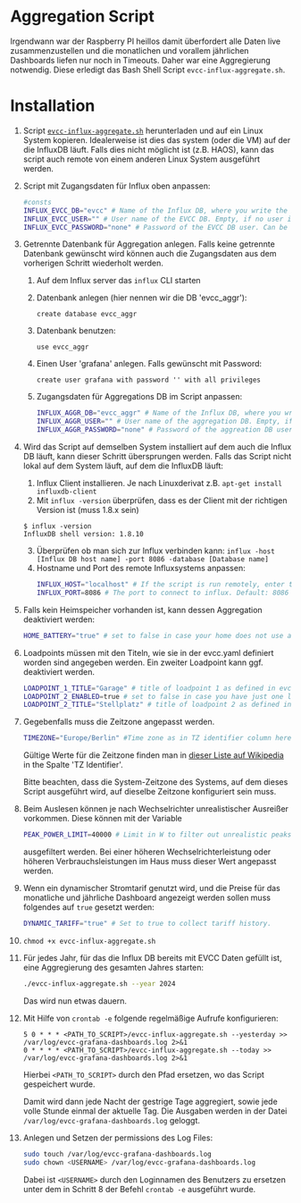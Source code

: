 # Aggregation Script

Irgendwann war der Raspberry PI heillos damit überfordert alle Daten live zusammenzustellen und die monatlichen und vorallem jährlichen Dashboards liefen nur noch in Timeouts. Daher war eine Aggregierung notwendig. Diese erledigt das Bash Shell Script `evcc-influx-aggregate.sh`.

# Installation

1. Script [`evcc-influx-aggregate.sh`](./evcc-influx-aggregate.sh) herunterladen und auf ein Linux System kopieren. Idealerweise ist dies das system (oder die VM) auf der die InfluxDB läuft. Falls dies nicht möglicht ist (z.B. HAOS), kann das script auch remote von einem anderen Linux System ausgeführt werden.

2. Script mit Zugangsdaten für Influx oben anpassen:
   ```bash
   #consts
   INFLUX_EVCC_DB="evcc" # Name of the Influx DB, where you write the EVCC data into.
   INFLUX_EVCC_USER="" # User name of the EVCC DB. Empty, if no user is required. Default: ""
   INFLUX_EVCC_PASSWORD="none" # Password of the EVCC DB user. Can be anything except an empty string in case no password is set.  Default: "none"
    ```
3. Getrennte Datenbank für Aggregation anlegen. Falls keine getrennte Datenbank gewünscht wird können auch die Zugangsdaten aus dem vorherigen Schritt wiederholt werden.
   1. Auf dem Influx server das `influx` CLI starten
   2. Datenbank anlegen (hier nennen wir die DB 'evcc_aggr'): 
      
      `create database evcc_aggr`
   3. Datenbank benutzen: 
      
      `use evcc_aggr`
   4. Einen User 'grafana' anlegen. Falls gewünscht mit Password: 
      
      `create user grafana with password '' with all privileges`

   5. Zugangsdaten für Aggregations DB im Script anpassen:
      ```bash
      INFLUX_AGGR_DB="evcc_aggr" # Name of the Influx DB, where you write the aggregations into.
      INFLUX_AGGR_USER="" # User name of the aggregation DB. Empty, if no user is required. Default: ""
      INFLUX_AGGR_PASSWORD="none" # Password of the aggreation DB user. Can be anything except an empty string in case no password is set.  Default: "none"
      ````

3. Wird das Script auf demselben System installiert auf dem auch die Influx DB läuft, kann dieser Schritt übersprungen werden. Falls das Script nicht lokal auf dem System läuft, auf dem die InfluxDB läuft:
   1. Influx Client installieren. Je nach Linuxderivat z.B. `apt-get install influxdb-client`
   2. Mit `influx -version` überprüfen, dass es der Client mit der richtigen Version ist (muss 1.8.x sein)
     ```
     $ influx -version
     InfluxDB shell version: 1.8.10
     ```
   3. Überprüfen ob man sich zur Influx verbinden kann: `influx -host [Influx DB host name] -port 8086 -database [Database name]`
   4. Hostname und Port des remote Influxsystems anpassen:
      ```bash
      INFLUX_HOST="localhost" # If the script is run remotely, enter the host name of the remote host. Default: "localhost"
      INFLUX_PORT=8086 # The port to connect to influx. Default: 8086
      ```

4. Falls kein Heimspeicher vorhanden ist, kann dessen Aggregation deaktiviert werden:
   ```bash
   HOME_BATTERY="true" # set to false in case your home does not use a battery
   ```

5. Loadpoints müssen mit den Titeln, wie sie in der evcc.yaml definiert worden sind angegeben werden. Ein zweiter Loadpoint kann ggf. deaktiviert werden.
   ```bash
   LOADPOINT_1_TITLE="Garage" # title of loadpoint 1 as defined in evcc.yaml
   LOADPOINT_2_ENABLED=true # set to false in case you have just one loadpoint
   LOADPOINT_2_TITLE="Stellplatz" # title of loadpoint 2 as defined in evcc.yaml
   ```

6. Gegebenfalls muss die Zeitzone angepasst werden.
   ```bash
   TIMEZONE="Europe/Berlin" #Time zone as in TZ identifier column here: https://en.wikipedia.org/wiki/List_of_tz_database_time_zones#List
   ```
   Gültige Werte für die Zeitzone finden man in [dieser Liste auf Wikipedia](https://en.wikipedia.org/wiki/List_of_tz_database_time_zones#List) in the Spalte 'TZ Identifier'.

   Bitte beachten, dass die System-Zeitzone des Systems, auf dem dieses Script ausgeführt wird, auf dieselbe Zeitzone konfiguriert sein muss.

7. Beim Auslesen können je nach Wechselrichter unrealistischer Ausreißer vorkommen. Diese können mit der Variable
   ```bash
   PEAK_POWER_LIMIT=40000 # Limit in W to filter out unrealistic peaks
   ```
   ausgefiltert werden. Bei einer höheren Wechselrichterleistung oder höheren Verbrauchsleistungen im Haus muss dieser Wert angepasst werden.

8. Wenn ein dynamischer Stromtarif genutzt wird, und die Preise für das monatliche und jährliche Dashboard angezeigt werden sollen muss folgendes auf `true` gesetzt werden:
   ```bash
   DYNAMIC_TARIFF="true" # Set to true to collect tariff history.
   ```

6. `chmod +x evcc-influx-aggregate.sh`

7. Für jedes Jahr, für das die Influx DB bereits mit EVCC Daten gefüllt ist, eine Aggregierung des gesamten Jahres starten:
   ```bash
   ./evcc-influx-aggregate.sh --year 2024
   ```
   Das wird nun etwas dauern.

8. Mit Hilfe von `crontab -e` folgende regelmäßige Aufrufe konfigurieren:
   ```
   5 0 * * * <PATH_TO_SCRIPT>/evcc-influx-aggregate.sh --yesterday >> /var/log/evcc-grafana-dashboards.log 2>&1
   0 * * * * <PATH_TO_SCRIPT>/evcc-influx-aggregate.sh --today >> /var/log/evcc-grafana-dashboards.log 2>&1
   ```
   Hierbei `<PATH_TO_SCRIPT>` durch den Pfad ersetzen, wo das Script gespeichert wurde.

   Damit wird dann jede Nacht der gestrige Tage aggregiert, sowie jede volle Stunde einmal der aktuelle Tag. Die Ausgaben werden in der Datei `/var/log/evcc-grafana-dashboards.log` geloggt.

9. Anlegen und Setzen der permissions des Log Files:
   ```bash
   sudo touch /var/log/evcc-grafana-dashboards.log
   sudo chown <USERNAME> /var/log/evcc-grafana-dashboards.log
   ```
   Dabei ist `<USERNAME>` durch den Loginnamen des Benutzers zu ersetzen unter dem in Schritt 8 der Befehl `crontab -e` ausgeführt wurde.


